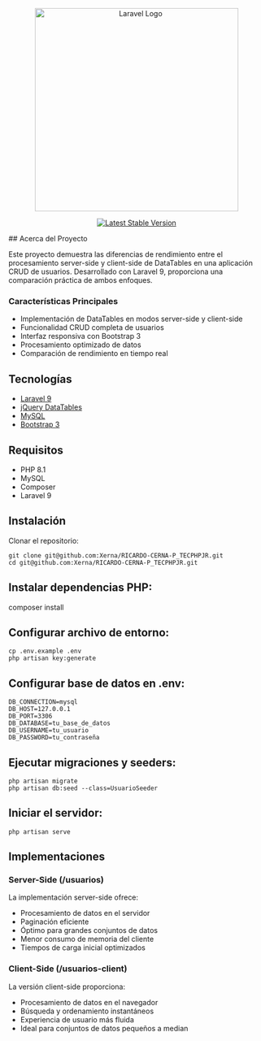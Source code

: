 <p align="center"><a href="https://laravel.com" target="_blank"><img src="https://raw.githubusercontent.com/laravel/art/master/logo-lockup/5%20SVG/2%20CMYK/1%20Full%20Color/laravel-logolockup-cmyk-red.svg" width="400" alt="Laravel Logo"></a></p>
<p align="center">
<a href="https://packagist.org/packages/laravel/framework"><img src="https://img.shields.io/packagist/v/laravel/framework" alt="Latest Stable Version"></a>
</p>
## Acerca del Proyecto

Este proyecto demuestra las diferencias de rendimiento entre el procesamiento server-side y client-side de DataTables en una aplicación CRUD de usuarios. Desarrollado con Laravel 9, proporciona una comparación práctica de ambos enfoques.

### Características Principales

- Implementación de DataTables en modos server-side y client-side
- Funcionalidad CRUD completa de usuarios
- Interfaz responsiva con Bootstrap 3
- Procesamiento optimizado de datos
- Comparación de rendimiento en tiempo real

## Tecnologías

- [Laravel 9](https://laravel.com/)
- [jQuery DataTables](https://datatables.net/)
- [MySQL](https://www.mysql.com/)
- [Bootstrap 3](https://getbootstrap.com/docs/3.4/)

## Requisitos

- PHP 8.1
- MySQL
- Composer
- Laravel 9

## Instalación

Clonar el repositorio:

    git clone git@github.com:Xerna/RICARDO-CERNA-P_TECPHPJR.git
    cd git@github.com:Xerna/RICARDO-CERNA-P_TECPHPJR.git

## Instalar dependencias PHP:

composer install

## Configurar archivo de entorno:

    cp .env.example .env
    php artisan key:generate

## Configurar base de datos en .env:

    DB_CONNECTION=mysql
    DB_HOST=127.0.0.1
    DB_PORT=3306
    DB_DATABASE=tu_base_de_datos
    DB_USERNAME=tu_usuario
    DB_PASSWORD=tu_contraseña    

## Ejecutar migraciones y seeders:

    php artisan migrate
    php artisan db:seed --class=UsuarioSeeder

## Iniciar el servidor:

    php artisan serve


## Implementaciones

### Server-Side (/usuarios)

La implementación server-side ofrece:
- Procesamiento de datos en el servidor
- Paginación eficiente
- Óptimo para grandes conjuntos de datos
- Menor consumo de memoria del cliente
- Tiempos de carga inicial optimizados

### Client-Side (/usuarios-client)

La versión client-side proporciona:
- Procesamiento de datos en el navegador
- Búsqueda y ordenamiento instantáneos
- Experiencia de usuario más fluida
- Ideal para conjuntos de datos pequeños a median
